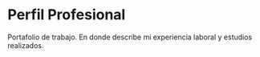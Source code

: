 # Perfil Profesional
Portafolio de trabajo. En donde describe mi experiencia laboral y estudios realizados.
